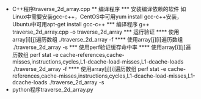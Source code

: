 * C++程序traverse_2d_array.cpp
** 编译程序
*** 安装编译依赖的软件
如Linux中需要安装gcc-c++，CentOS中可用yum install gcc-c++安装，Ubuntu中可用apt-get install gcc-c++
*** 编译程序
g++ traverse_2d_array.cpp -o traverse_2d_array
*** 运行验证
**** 使用array[i][j]遍历数组
./traverse_2d_array -f
**** 使用array[j][i]遍历数组
./traverse_2d_array -s
*** 使用perf验证缓存命中率
**** 使用array[i][j]遍历数组
perf stat -e cache-references,cache-misses,instructions,cycles,L1-dcache-load-misses,L1-dcache-loads ./traverse_2d_array -f
**** 使用array[j][i]遍历数组
perf stat -e cache-references,cache-misses,instructions,cycles,L1-dcache-load-misses,L1-dcache-loads ./traverse_2d_array -s
* python程序traverse_2d_array.py